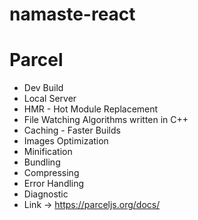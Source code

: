 # namaste-react

# Parcel

- Dev Build
- Local Server
- HMR - Hot Module Replacement
- File Watching Algorithms written in C++
- Caching - Faster Builds
- Images Optimization
- Minification
- Bundling
- Compressing
- Error Handling
- Diagnostic
- Link -> <https://parceljs.org/docs/>

